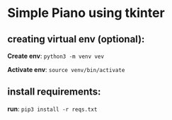 # Simple Piano using tkinter

## creating virtual env (optional):

__Create env__: `python3 -m venv vev`

__Activate env__: `source venv/bin/activate`



## install requirements:
__run__: `pip3 install -r reqs.txt`

